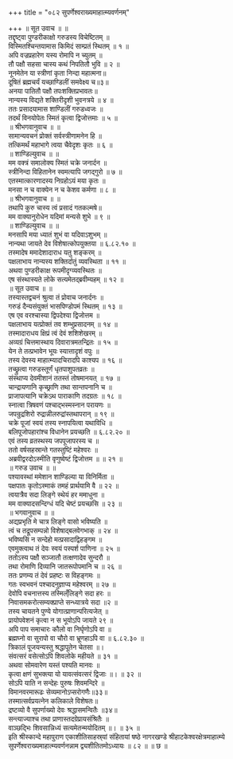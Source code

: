 +++
title = "०८२ सुपर्णेश्वराख्यमाहात्म्यवर्णनम्"

+++
॥ सूत उवाच ॥ ॥  
तद्दृष्ट्वा पुण्डरीकाक्षो गरुडस्य विचेष्टितम् ॥  
विस्मितश्चिन्तयामास किमिदं साम्प्रतं स्थितम् ॥ १ ॥  
अपि वज्रप्रहारेण यस्य रोमापि न च्युतम् ॥  
तौ पक्षौ सहसा चास्य कथं निपतितौ भुवि ॥ २ ॥  
नूनमेतेन या स्त्रीणां कृता निन्दा महात्मना॥  
दूषितं ब्रह्मचर्यं यच्छाण्डिलीं समवेक्ष्य च॥३॥  
अनया पातितौ पक्षौ तपःशक्तिप्रभावतः॥  
नान्यस्य विद्यते शक्तिरीदृशी भुवनत्रये ॥ ४ ॥  
ततः प्रसादयामास शाण्डिलीं गरुडध्वजः ॥  
तदर्थं विनयोपेतः स्मितं कृत्वा द्विजोत्तमाः ॥ ५ ॥  
॥ श्रीभगवानुवाच ॥ ॥  
सामान्यवचनं प्रोक्तं सर्वस्त्रीणामनेन हि ॥  
तत्किमर्थं महाभागे त्वया चैवेदृशः कृतः ॥ ६ ॥  
॥ शाण्डिल्युवाच ॥ ॥  
मम वक्त्रं समालोक्य स्मितं चक्रे जनार्दन ॥  
स्त्रीनिन्दा विहितानेन स्वमत्यापि जगद्गुरो ॥ ७ ॥  
एतस्मात्कारणादस्य निग्रहोऽयं मया कृतः ॥  
मनसा न च वाक्येन न च केशव कर्मणा ॥ ८ ॥  
॥ श्रीभगवानुवाच ॥ ॥  
तथापि कुरु चास्य त्वं प्रसादं गतकल्मषे॥  
मम वाक्यानुरोधेन यदिमां मन्यसे शुभे ॥ ९ ॥  
॥ शाण्डिल्युवाच ॥ ॥  
मनसापि मया ध्यातं शुभं वा यदिवाऽशुभम् ॥  
नान्यथा जायते देव विशेषात्कोपयुक्तया ॥ ६.८२.१० ॥  
तस्मादेष ममादेशादाराध यतु शङ्करम् ॥  
पक्षलाभाय नान्यस्य शक्तिर्दातुं व्यवस्थिता ॥ ११ ॥  
अथवा पुण्डरीकाक्ष रूपमीदृग्व्यवस्थितः ॥  
एष संस्थास्यते लोके सत्यमेतद्ब्रवीम्यहम् ॥ १२ ॥  
॥ सूत उवाच ॥ ॥  
तस्यास्तद्वचनं श्रुत्वा तं प्रोवाच जनार्दनः ॥  
गरुडं दैन्यसंयुक्तं भासपिण्डोपमं स्थितम् ॥ १३ ॥  
एष एव वरश्चास्या द्विपदेश्या द्विजोत्तम ॥  
पक्षलाभाय यत्प्रोक्तं तव शम्भुप्रसादनम् ॥ १४ ॥  
तस्मादाराधय क्षिप्रं त्वं देवं शशिशेखरम् ॥  
अव्यग्रं चित्तमास्थाय दिवारात्रमतन्द्रितः ॥ १५ ॥  
येन ते तत्प्रभावेन भूयः स्यात्तादृशं वपुः ॥  
तस्य देवस्य माहात्म्यादचिरादपि काश्यप ॥ १६ ॥  
तच्छ्रुत्वा गरुडस्तूर्णं धृतपाशुपतव्रतः ॥  
संस्थाप्य देवमीशानं ततस्तं तोषमानयत् ॥ १७ ॥  
चान्द्रायणानि कृच्छ्राणि तथा सान्तपनानि च ॥  
प्राजापत्यानि चक्रेऽथ पाराकाणि तदग्रतः ॥ १८ ॥  
स्नात्वा त्रिषवणं पश्चाद्भस्मस्नान परायणः ॥  
जपन्रुद्रशिरो रुद्रान्नीलरुद्रांस्तथापरान् ॥ १९ ॥  
चक्रे पूजां स्वयं तस्य स्नापयित्वा यथाविधि ॥  
बलिपूजोपहारांश्च विधानेन प्रयच्छति ॥ ६.८२.२० ॥  
एवं तस्य व्रतस्थस्य जपपूजापरस्य च ॥  
ततो वर्षसहस्रान्ते गतस्तुष्टिं महेश्वरः ॥  
अब्रवीद्वरदोऽस्मीति वृणुष्वेष्टं द्विजोत्तम ॥ ॥ २१ ॥  
॥ गरुड उवाच ॥ ॥  
पश्यावस्थां ममेशान शाण्डिल्या या विनिर्मिता ॥  
पक्षपातः कृतोऽस्माकं तमहं प्रार्थयामि वै ॥ २२ ॥  
त्वयात्रैव सदा लिङ्गे स्थेयं हर ममाधुना ॥  
मम वाक्यादसन्दिग्धं यदि चेष्टं प्रयच्छसि ॥ २३ ॥  
॥ भगवानुवाच ॥ ॥  
अद्यप्रभृति मे चात्र लिङ्गे वासो भविष्यति ॥  
त्वं च तद्रूपसम्पन्नो विशेषाद्बलवेगभाक् ॥ २४ ॥  
भविष्यसि न सन्देहो मत्प्रसादाद्विहङ्गम ॥  
एवमुक्त्वाथ तं देवः स्वयं पस्पर्श पाणिना ॥ २५ ॥  
ततोऽस्य पक्षौ सञ्जातौ तत्क्षणादेव सुन्दरौ ॥  
तथा रोमाणि दिव्यानि जातरूपोपमानि च ॥ २६ ॥  
ततः प्रणम्य तं देवं प्रहष्टः स विहङ्गमः ॥  
गतः स्वभवनं पश्चादनुज्ञाप्य महेश्वरम् ॥ २७ ॥  
देवोपि वचनात्तस्य तस्मिल्ँलिङ्गे सदा हरः ॥  
निवासमकरोत्सम्यक्प्राप्ते सन्ध्यात्रये सदा ॥२ ॥  
तस्य चायतने पुण्ये योगात्प्राणान्परित्यजेत् ॥  
प्रायोपवेशनं कृत्वा न स भूयोऽपि जायते २९ ॥  
अपि पाप समाचारः कौलो वा निर्घृणोऽपि वा ॥  
ब्रह्मघ्नो वा सुरापो वा चौरो वा भ्रूणहाऽपि वा ॥ ६.८२.३० ॥  
त्रिकालं पूजयन्यस्तु श्रद्धापूतेन चेतसा ॥।  
संवत्सरं वसेत्सोऽपि शिवलोके महीयते ॥ ३१ ॥  
अथवा सोमवारेण यस्तं पश्यति मानवः ॥  
कृत्वा क्षणं सुभक्त्या यो यावत्संवत्सरं द्विजाः ॥। ॥ ३२ ॥  
सोऽपि याति न सन्देहः पुरुषः शिवमन्दिरे ॥  
विमानवरमारूढः सेव्यमानोऽप्सरोगणैः॥३३॥  
तस्मात्सर्वप्रयत्नेन कलिकाले विशेषतः॥  
द्रष्टव्यो वै सुपर्णाख्यो देवः श्रद्धासमन्वितैः ॥३४॥  
सन्त्याज्याश्च तथा प्राणास्तदग्रेप्रायसंश्रितैः ॥  
वाञ्छद्भिः शिवसान्निध्यं सत्यमेतन्मयोदितम् ॥। ॥ ३५ ॥  
इति श्रीस्कान्दे महापुराण एकाशीतिसाहस्र्यां संहितायां षष्ठे नागरखण्डे श्रीहाटकेश्वरक्षेत्रमाहात्म्ये सुपर्णेश्वराख्यमाहात्म्यवर्णनन्नाम द्व्यशीतितमोऽध्यायः ॥ ८२ ॥ ॥ छ ॥